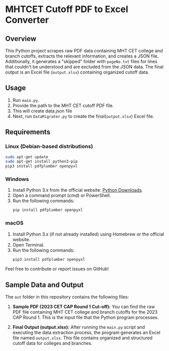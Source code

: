 # MHTCET Cutoff PDF to Excel Converter

## Overview
This Python project scrapes raw PDF data containing MHT CET college and branch cutoffs, extracts the relevant information, and creates a JSON file. Additionally, it generates a "skipped" folder with `pageNo.txt` files for lines that couldn't be understood and are excluded from the JSON data. The final output is an Excel file (`output.xlsx`) containing organized cutoff data.

## Usage
1. Run `main.py`.
2. Provide the path to the MHT CET cutoff PDF file.
3. This will create data.json file
4. Next, run `DataMigrater.py` to create the final(`output.xlsx`) Excel file.

## Requirements
### Linux (Debian-based distributions)
```bash
sudo apt-get update
sudo apt-get install python3-pip
pip3 install pdfplumber openpyxl
```

### Windows
1. Install Python 3.x from the official website: [Python Downloads](https://www.python.org/downloads/).
2. Open a command prompt (cmd) or PowerShell.
3. Run the following commands:
   ```bash
   pip install pdfplumber openpyxl
   ```

### macOS
1. Install Python 3.x (if not already installed) using Homebrew or the official website.
2. Open Terminal.
3. Run the following commands:
   ```bash
   pip3 install pdfplumber openpyxl
   ```

Feel free to contribute or report issues on GitHub!

## Sample Data and Output

The `out` folder in this repository contains the following files:

1. **Sample PDF (2023 CET CAP Round 1 Cut-off):** You can find the raw PDF file containing MHT CET college and branch cutoffs for the 2023 CAP Round 1. This is the input file that the Python program processes.

2. **Final Output (output.xlsx):** After running the `main.py` script and executing the data extraction process, the program generates an Excel file named `output.xlsx`. This file contains organized and structured cutoff data for colleges and branches.
